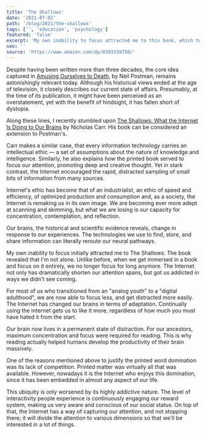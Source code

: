 ```yaml
---
title: 'The Shallows'
date: '2021-07-02'
path: '/blog/2021/the-shallows'
tags: ['', 'education', 'psychology']
featured: 'false'
excerpt: 'My own inability to focus attracted me to this book, which turned out to be a natural extension of Amusing Ourselves to Death. It revealed that unlike before, when we get immersed into any activity we no longer focus for long anymore.'
seo: ''
source: 'https://www.amazon.com/dp/0393339750/'
---
```


Despite having been written more than three decades, the core idea captured in [Amusing Ourselves to Death](/blog/2021/amusing-ourselves-to-death), by Neil Postman, remains astonishingly relevant today. Although his historical views ended at the age of television, it closely describes our current state of affairs. Presumably, at the time of its publication, it might have been perceived as an overstatement, yet with the benefit of hindsight, it has fallen short of dystopia.

Along these lines, I recently stumbled upon [The Shallows: What the Internet Is Doing to Our Brains](https://www.amazon.com/dp/0393339750/) by Nicholas Carr. His book can be considered an extension to Postman's.

Carr makes a similar case, that every information technology carries an intellectual ethic ― a set of assumptions about the nature of knowledge and intelligence. Similarly, he also explains how the printed book served to focus our attention, promoting deep and creative thought. Yet in stark contrast, the Internet encouraged the rapid, distracted sampling of small bits of information from many sources.

Internet's ethic has become that of an industrialist, an ethic of speed and efficiency, of optimized production and consumption and, as a society, the Internet is remaking us in its own image. We are becoming ever more adept at scanning and skimming, but what we are losing is our capacity for concentration, contemplation, and reflection.

Our brains, the historical and scientific evidence reveals, change in response to our experiences. The technologies we use to find, store, and share information can literally reroute our neural pathways.

My own inability to focus initially attracted me to The Shallows. The book revealed that I'm not alone. Unlike before, when we get immersed in a book and focus on it entirely, we no longer focus for long anymore. The Internet not only has dramatically shorten our attention spans, but got us addicted in ways we didn't see coming.

For most of us who transitioned from an "analog youth" to a "digital adulthood", we are now able to focus less, and get distracted more easily. The Internet has changed our brains in terms of adaptation. Continually using the internet gets us to like it more, regardless of how much you must have hated it from the start.

Our brain now lives in a permanent state of distraction. For our ancestors, maximum concentration and focus were required for reading. This is why reading actually helped humans develop the productivity of their brain massively.

One of the reasons mentioned above to justify the printed word domination was its lack of competition. Printed matter was virtually all that was available. However, nowadays it is the Internet who enjoys this domination, since it has been embedded in almost any aspect of our life.

This ubiquity is only worsened by its highly addictive nature. The level of interactivity people experience is continuously engaging our reward system, making us very aware and conscious of our social status. On top of that, the Internet has a way of capturing our attention, and not stopping there; it will divide the attention to various dimensions so that we'll be interested in a lot of things.

